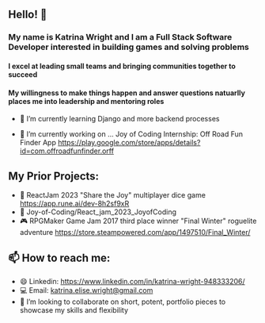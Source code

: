 ## Hello! 👋
### My name is Katrina Wright and I am a Full Stack Software Developer interested in building games and solving problems
#### I excel at leading small teams and bringing communities together to succeed
#### My willingness to make things happen and answer questions natuarlly places me into leadership and mentoring roles
- 🌱 I’m currently learning Django and more backend processes

- 🔭 I’m currently working on ... Joy of Coding Internship: Off Road Fun Finder App https://play.google.com/store/apps/details?id=com.offroadfunfinder.orff
## My Prior Projects:
- 🎲 ReactJam 2023 "Share the Joy" multiplayer dice game https://app.rune.ai/dev-8h2sf9xR
- 🎲 Joy-of-Coding/React_jam_2023_JoyofCoding
- 🎮 RPGMaker Game Jam 2017 third place winner "Final Winter" roguelite adventure https://store.steampowered.com/app/1497510/Final_Winter/
## 📫 How to reach me:
- 😄 Linkedin: https://www.linkedin.com/in/katrina-wright-948333206/
- 💻 Email: katrina.elise.wright@gmail.com
- 👯 I’m looking to collaborate on short, potent, portfolio pieces to showcase my skills and flexibility


<!--
**KatrinaWright/KatrinaWright** is a ✨ _special_ ✨ repository because its `README.md` (this file) appears on your GitHub profile.

Here are some ideas to get you started:

- 🔭 I’m currently working on ...
- 🌱 I’m currently learning ...
- 👯 I’m looking to collaborate on ...
- 🤔 I’m looking for help with ...
- 💬🍤🕹🏆🏆💻🖥🖱💵 Ask me about ...
- 📫 How to reach me: ...
- 😄 Pronouns: ...
- ⚡ Fun fact: ...
-->
